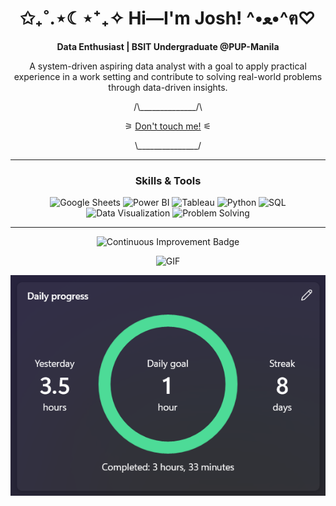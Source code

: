 <!-- Intro Section -->
<h1 align="center">✩₊˚.⋆☾⋆⁺₊✧  Hi—I'm Josh!  ^•ﻌ•^ฅ♡</h1>
<p align="center"><strong>Data Enthusiast | BSIT Undergraduate @PUP-Manila</strong><p>
<p align="center">A system-driven aspiring data analyst with a goal to apply practical experience 
in a work setting and contribute to solving real-world problems through data-driven insights.</p>
<p align="center">/\______________/\</p>
<p align="center">
  ⚞ <a href="https://pi-josh.github.io/Portfolio/">Don't touch me!</a> ⚟
</p>
<p align="center">\_______________/</p>
<hr>

<!-- Skills Section -->
<h3 align="center">Skills & Tools</h3>
<p align="center">
  <img src="https://img.shields.io/badge/Google%20Sheets-333333?style=for-the-badge&logo=googlesheets&logoColor=white" alt="Google Sheets">
  <img src="https://img.shields.io/badge/Power%20BI-333333?style=for-the-badge&logo=powerbi&logoColor=white" alt="Power BI">
  <img src="https://img.shields.io/badge/Tableau-333333?style=for-the-badge&logo=tableau&logoColor=white" alt="Tableau">
  <img src="https://img.shields.io/badge/Python-333333?style=for-the-badge&logo=python&logoColor=white" alt="Python">
  <img src="https://img.shields.io/badge/SQL-333333?style=for-the-badge&logo=postgresql&logoColor=white" alt="SQL">
  <img src="https://img.shields.io/badge/Data%20Visualization-333333?style=for-the-badge&logo=chartbar&logoColor=white" alt="Data Visualization">
  <img src="https://img.shields.io/badge/Problem%20Solving-333333?style=for-the-badge&logo=gear&logoColor=white" alt="Problem Solving">
</p>
<hr>

<!-- Miscellaneous Section -->
<p align="center">
  <img src="https://img.shields.io/badge/Continuous-Improvement-333333?style=for-the-badge&logo=rocket&logoColor=D3D3D3" alt="Continuous Improvement Badge">
</p>
<p align="center">
  <img src="https://media.giphy.com/media/VekcnHOwOI5So/giphy.gif" alt="GIF" width="60%">
</p>
<p align="center">
  <img src="./assets/img/deep-work-streak.png" alt="Deep Work Session Streak">
</p>
